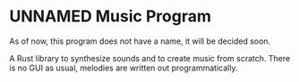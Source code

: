 # UNNAMED Music Program

As of now, this program does not have a name, it will be decided soon.

A Rust library to synthesize sounds and to create music from scratch. There is
no GUI as usual, melodies are written out programmatically.

